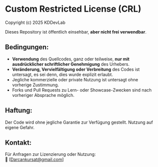 # Custom Restricted License (CRL)

Copyright (c) 2025 KDDevLab

Dieses Repository ist öffentlich einsehbar, **aber nicht frei verwendbar**.

## Bedingungen:
- **Verwendung** des Quellcodes, ganz oder teilweise, **nur mit ausdrücklicher schriftlicher Genehmigung** des Urhebers.
- **Veränderung, Vervielfältigung oder Verbreitung** des Codes ist untersagt, es sei denn, dies wurde explizit erlaubt.
- Jegliche kommerzielle oder private Nutzung ist untersagt ohne vorherige Zustimmung.
- Forks und Pull Requests zu Lern- oder Showcase-Zwecken sind nach vorheriger Absprache möglich.

## Haftung:
Der Code wird ohne jegliche Garantie zur Verfügung gestellt. Nutzung auf eigene Gefahr.

## Kontakt:
Für Anfragen zur Lizenzierung oder Nutzung:  
📧 [Darcankursat@gmail.com]
